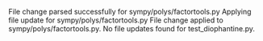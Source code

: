 File change parsed successfully for sympy/polys/factortools.py
Applying file update for sympy/polys/factortools.py
File change applied to sympy/polys/factortools.py.
No file updates found for test_diophantine.py.
